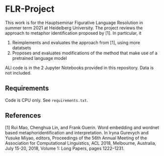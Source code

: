 # FLR-Project

This work is for the Hauptseminar Figurative Language Resolution in summer term 2021 at Heidelberg University.
The project reviews the approach to metaphor identification proposed by [1].
In particular, it
  1. Reimplements and evaluates the approach from [1], using more datatsets
  2. Proposes and evaluates modifications of the method that make use of a pretrained language model

ALl code is in the 2 Jupyter Notebooks provided in this repository. Data is not included.

## Requirements
Code is CPU only. See `requirements.txt`.

## References
[1] Rui Mao, Chenghua Lin, and Frank Guerin. Word embedding and wordnet based metaphoridentification  and  interpretation. In Iryna  Gurevych and Yusuke Miyao,  editors, Proceedings of the 56th Annual Meeting of the Association for Computational Linguistics, ACL 2018, Melbourne, Australia, July 15-20, 2018, Volume 1: Long Papers, pages 1222–1231.

